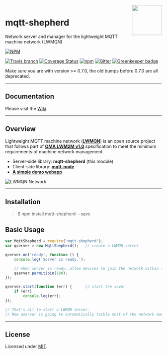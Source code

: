 <img src="https://raw.githubusercontent.com/lwmqn/documents/master/media/mqtt.png" align="right" height="96" width="96" />

# mqtt-shepherd
Network server and manager for the lightweight MQTT machine network (LWMQN)

[![NPM](https://nodei.co/npm/mqtt-shepherd.png?downloads=true)](https://nodei.co/npm/mqtt-shepherd/)

[![Travis branch](https://img.shields.io/travis/lwmqn/mqtt-shepherd/master.svg?maxAge=2592000)](https://travis-ci.org/lwmqn/mqtt-shepherd)
[![Coverage Status](https://coveralls.io/repos/github/lwmqn/mqtt-shepherd/badge.svg?branch=master)](https://coveralls.io/github/lwmqn/mqtt-shepherd?branch=master)
[![npm](https://img.shields.io/npm/l/mqtt-shepherd.svg?maxAge=2592000)](https://www.npmjs.com/package/mqtt-shepherd)
[![Gitter](https://img.shields.io/gitter/room/lwmqn/Lobby.svg)](https://gitter.im/lwmqn/Lobby) [![Greenkeeper badge](https://badges.greenkeeper.io/lwmqn/mqtt-shepherd.svg)](https://greenkeeper.io/)

Make sure you are with version >= 0.7.0, the old bumps before 0.7.0 are all deprecated.

-------

## Documentation

Please visit the [Wiki](https://github.com/lwmqn/mqtt-shepherd/wiki).

-------

## Overview

Lightweight MQTT machine network ([**LWMQN**](http://lwmqn.github.io)) is an open source project that follows part of [**OMA LWM2M v1.0**](http://technical.openmobilealliance.org/Technical/technical-information/release-program/current-releases/oma-lightweightm2m-v1-0) specification to meet the minimum requirements of machine network management.

* Server-side library: **mqtt-shepherd** (this module)
* Client-side library: [**mqtt-node**](https://github.com/lwmqn/mqtt-node)
* [**A simple demo webapp**](https://github.com/lwmqn/lwmqn-demo)

![LWMQN Network](https://raw.githubusercontent.com/lwmqn/documents/master/media/lwmqn_net.png)

-------

## Installation

> $ npm install mqtt-shepherd --save


## Basic Usage

```js
var MqttShepherd = require('mqtt-shepherd');
var qserver = new MqttShepherd();   // create a LWMQN server

qserver.on('ready', function () {
    console.log('Server is ready.');

    // when server is ready, allow devices to join the network within 180 secs
    qserver.permitJoin(180);
});

qserver.start(function (err) {      // start the sever
    if (err)
        console.log(err);
});

// That's all to start a LWMQN server.
// Now qserver is going to automatically tackle most of the network managing things.
```

-------

## License

Licensed under [MIT](https://github.com/lwmqn/mqtt-shepherd/blob/master/LICENSE).

